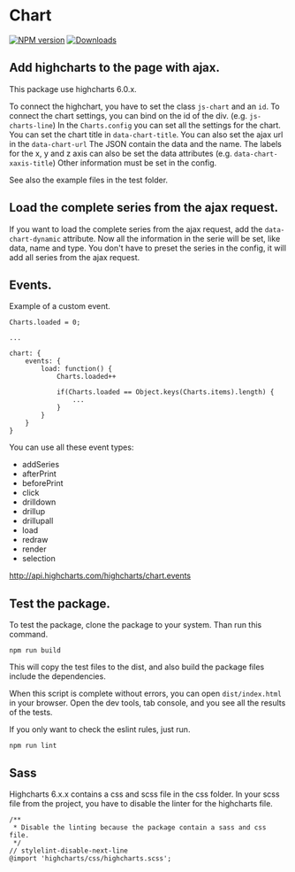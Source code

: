 # Chart

[![NPM version][npm-image]][npm-url] [![Downloads][downloads-image]][npm-stats]

## Add highcharts to the page with ajax.

This package use highcharts 6.0.x.

To connect the highchart, you have to set the class `js-chart` and an `id`.
To connect the chart settings, you can bind on the id of the div. (e.g. `js-charts-line`)
In the `Charts.config` you can set all the settings for the chart.
You can set the chart title in `data-chart-title`.
You can also set the ajax url in the `data-chart-url`
The JSON contain the data and the name.
The labels for the x, y and z axis can also be set the data attributes (e.g. `data-chart-xaxis-title`)
Other information must be set in the config.

See also the example files in the test folder.


## Load the complete series from the ajax request.

If you want to load the complete series from the ajax request, add the `data-chart-dynamic` attribute.
Now all the information in the serie will be set, like data, name and type.
You don't have to preset the series in the config, it will add all series from the ajax request.


## Events.

Example of a custom event.
```
Charts.loaded = 0;

...

chart: {
    events: {
        load: function() {
            Charts.loaded++

            if(Charts.loaded == Object.keys(Charts.items).length) {
                ...
            }
        }
    }
}
```

You can use all these event types:

* addSeries
* afterPrint
* beforePrint
* click
* drilldown
* drillup
* drillupall
* load
* redraw
* render
* selection

http://api.highcharts.com/highcharts/chart.events


## Test the package.

To test the package, clone the package to your system.
Than run this command.

```
npm run build
```

This will copy the test files to the dist, and also build the package files include the dependencies.

When this script is complete without errors, you can open `dist/index.html` in your browser.
Open the dev tools, tab console, and you see all the results of the tests.

If you only want to check the eslint rules, just run.

```
npm run lint
```


## Sass

Highcharts 6.x.x contains a css and scss file in the css folder.
In your scss file from the project, you have to disable the linter for the highcharts file.
```
/**
 * Disable the linting because the package contain a sass and css file.
 */
// stylelint-disable-next-line
@import 'highcharts/css/highcharts.scss';
```


[downloads-image]: https://img.shields.io/npm/dt/way2web-highcharts.svg
[npm-url]: https://www.npmjs.com/package/way2web-highcharts
[npm-image]: https://img.shields.io/npm/v/way2web-highcharts.svg
[npm-stats]: https://npm-stat.com/charts.html?package=way2web-highcharts
